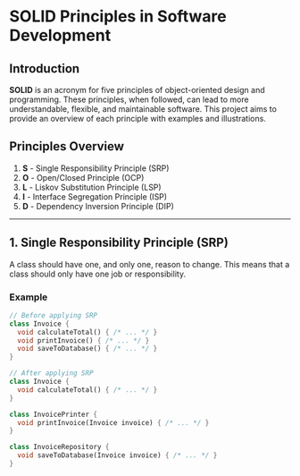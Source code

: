 # SOLID Principles in Software Development

## Introduction
**SOLID** is an acronym for five principles of object-oriented design and programming. These principles, when followed, can lead to more understandable, flexible, and maintainable software. This project aims to provide an overview of each principle with examples and illustrations.

## Principles Overview
1. **S** - Single Responsibility Principle (SRP)
2. **O** - Open/Closed Principle (OCP)
3. **L** - Liskov Substitution Principle (LSP)
4. **I** - Interface Segregation Principle (ISP)
5. **D** - Dependency Inversion Principle (DIP)

---

## 1. Single Responsibility Principle (SRP)
A class should have one, and only one, reason to change. This means that a class should only have one job or responsibility.

### Example
```dart
// Before applying SRP
class Invoice {
  void calculateTotal() { /* ... */ }
  void printInvoice() { /* ... */ }
  void saveToDatabase() { /* ... */ }
}

// After applying SRP
class Invoice {
  void calculateTotal() { /* ... */ }
}

class InvoicePrinter {
  void printInvoice(Invoice invoice) { /* ... */ }
}

class InvoiceRepository {
  void saveToDatabase(Invoice invoice) { /* ... */ }
}
